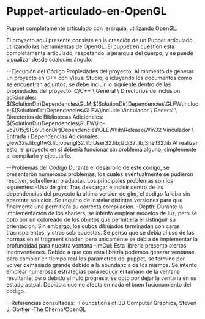 # Puppet-articulado-en-OpenGL
Puppet completamente artículado con jerarquía, utilizando OpenGL.


El proyecto aquí presente consiste en la creación de un Puppet artículado utilizando las herramientas de OpenGL.
El puppet en cuestión esta completamente artículado, respetando la jerarquía del cuerpo, y se puede visualizar desde cualquier ángulo.


--Ejecución del Código
Propiedades del proyecto: Al momento de generar un proyecto en C++ con Visual Studio, e icluyendo los documentos como se encuentran adjuntos, se debe incluir
lo siguiente dentro de las propiedades del proyecto:
	C/C++ \ General \ Directorios de inclusion adicionales: $(SolutionDir)Dependencies\GLM;$(SolutionDir)Dependencies\GLFW\include;$(SolutionDir)Dependencies\GLEW\include
	Vinculador \ General \ Directorios de Bibliotecas Adicionales: $(SolutionDir)Dependencies\GLFW\lib-vc2015;$(SolutionDir)Dependencies\GLEW\lib\Release\Win32
	Vinculador \ Entrada \ Dependencias Adicionales: glew32s.lib;glfw3.lib;opengl32.lib;User32.lib;Gdi32.lib;Shell32.lib
Al realizar esto, el proyecto en sí debería funcionar sin problema alguno, simplemente al compilarlo y ejecutarlo.

--Problemas del Código
Durante el desarrollo de este codigo, se presentaron numerosos problemas, los cuales eventualmente se pudieron resolver, sobrellevar, o adaptar. Los principales problemas
son los siguientes:
	-Uso de glm: Tras descargar e incluir dentro de las dependencias del proyecto la ultima version de glm, el codigo fallaba sin aparente solucion. Se requirio de instalar
	distintas versiones para que finalmente una permitiera su correcta compilacion.
	-Depth: Durante la implementacion de los shaders, se intento emplear modelos de luz, pero se opto por un coloreado de los objetos que permitiera el sistinguir su orientacion.
	Sin embargo, los cubos dibujados terminadan con caras trasnsparentes, y otras sobrepuestas. Se penso que se debia al uso de las normas en el fragment shader, pero unicamente
	se debia de implementar la profundidad para nuestra ventana
	-ImGui: Esta libreria presento ciertos inconventienes. Debido a que con esta libreria podemos generar ventanas para cambiar en tiempo real los parametros del puppet,
	se termino por volver demasiado grande debido a la abundancia de los mismos. Se intento emplear numerosas estrategias para reducir el tamaño de la ventana resultante,
	pero debido al nulo progreso, se opto por dejar la ventana en su estado actual. Debido a que no afecta en nada el buen fucionamiento del codigo.


--Referencias consultadas:
-Foundations of 3D Computer Graphics,  Steven J. Gortler
-The Cherno/OpenGL
